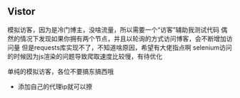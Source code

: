 ## Vistor
模拟访客，因为是冷门博主，没啥流量，所以需要一个“访客”辅助我测试代码
偶然的情况下发现如果你拥有两个节点，并且以轮询的方式访问博客，会不断增加访问量
但是requests库实现不了，不知道啥原因，希望有大佬指点啊
selenium访问的时候因为js渲染的问题导致爬取速度比较慢，有待优化

单纯的模拟访客，各位不要搞东搞西哦

* 添加自己的代理ip就可以撩
